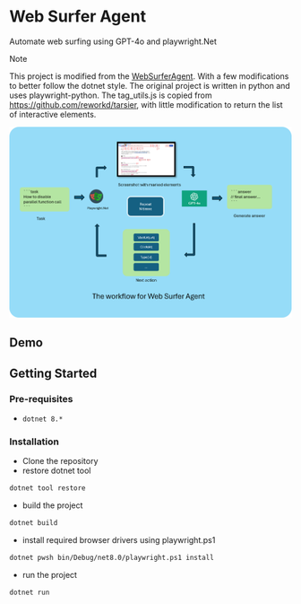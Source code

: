 # Web Surfer Agent

Automate web surfing using GPT-4o and playwright.Net

> [!Note]
> This project is modified from the [WebSurferAgent](https://github.com/microsoft/autogen/blob/main/autogen/agentchat/contrib/web_surfer.py).
> With a few modifications to better follow the dotnet style.
> The original project is written in python and uses playwright-python.
> The tag_utils.js is copied from https://github.com/reworkd/tarsier, with little modification to return the list of interactive elements.

![Web Surfer Agent](./assets/workflow.png)

## Demo


## Getting Started

### Pre-requisites
- `dotnet 8.*`

### Installation
- Clone the repository
- restore dotnet tool
```bash
dotnet tool restore
```
- build the project
```bash
dotnet build
```
- install required browser drivers using playwright.ps1
```bash
dotnet pwsh bin/Debug/net8.0/playwright.ps1 install
```
- run the project
```bash
dotnet run
```
